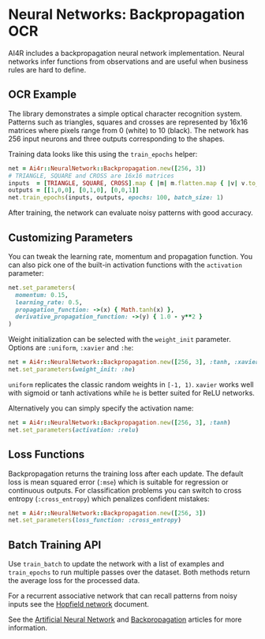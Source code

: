 # Neural Networks: Backpropagation OCR

AI4R includes a backpropagation neural network implementation. Neural networks infer functions from observations and are useful when business rules are hard to define.

## OCR Example

The library demonstrates a simple optical character recognition system. Patterns such as triangles, squares and crosses are represented by 16x16 matrices where pixels range from 0 (white) to 10 (black). The network has 256 input neurons and three outputs corresponding to the shapes.

Training data looks like this using the `train_epochs` helper:

```ruby
net = Ai4r::NeuralNetwork::Backpropagation.new([256, 3])
# TRIANGLE, SQUARE and CROSS are 16x16 matrices
inputs  = [TRIANGLE, SQUARE, CROSS].map { |m| m.flatten.map { |v| v.to_f / 10 } }
outputs = [[1,0,0], [0,1,0], [0,0,1]]
net.train_epochs(inputs, outputs, epochs: 100, batch_size: 1)
```

After training, the network can evaluate noisy patterns with good accuracy.

## Customizing Parameters

You can tweak the learning rate, momentum and propagation function. You can also
pick one of the built-in activation functions with the `activation` parameter:

```ruby
net.set_parameters(
  momentum: 0.15,
  learning_rate: 0.5,
  propagation_function: ->(x) { Math.tanh(x) },
  derivative_propagation_function: ->(y) { 1.0 - y**2 }
)
```

Weight initialization can be selected with the `weight_init` parameter. Options
are `:uniform`, `:xavier` and `:he`:

```ruby
net = Ai4r::NeuralNetwork::Backpropagation.new([256, 3], :tanh, :xavier)
net.set_parameters(weight_init: :he)
```
`uniform` replicates the classic random weights in `[-1, 1)`. `xavier` works
well with sigmoid or tanh activations while `he` is better suited for ReLU
networks.

Alternatively you can simply specify the activation name:

```ruby
net = Ai4r::NeuralNetwork::Backpropagation.new([256, 3], :tanh)
net.set_parameters(activation: :relu)
```

## Loss Functions

Backpropagation returns the training loss after each update. The default
loss is mean squared error (`:mse`) which is suitable for regression or
continuous outputs. For classification problems you can switch to
cross entropy (`:cross_entropy`) which penalizes confident mistakes:

```ruby
net = Ai4r::NeuralNetwork::Backpropagation.new([256, 3])
net.set_parameters(loss_function: :cross_entropy)
```

## Batch Training API

Use `train_batch` to update the network with a list of examples and
`train_epochs` to run multiple passes over the dataset. Both methods
return the average loss for the processed data.

For a recurrent associative network that can recall patterns from noisy inputs see the [Hopfield network](hopfield_network.md) document.

See the [Artificial Neural Network](http://en.wikipedia.org/wiki/Artificial_neural_network) and [Backpropagation](http://en.wikipedia.org/wiki/Backpropagation) articles for more information.
